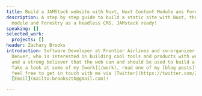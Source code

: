 ```yaml
---
title: Build a JAMStack website with Nuxt, Nuxt Content Module ans Forestry
description: A step by step guide to build a static site with Nuxt, the Nuxt Content
  module and Forestry as a headless CMS. JAMstack ready!
speaking: []
selected_work:
  projects: []
header: Zachary Brooks
introduction: Software Developer at Frontier Airlines and co-organizer of Jamstack
  Denver, who is interested in building cool tools and products with web-based technologies
  and a strong believer that the web can and should be used to build a better future.
  Take a look at some of my [work](/work), read one of my [blog posts](/blog), or
  feel free to get in touch with me via [Twitter](https://twitter.com/Zacann0n) or
  [Email](mailto:brooksztb@gmail.com)!

---
```

